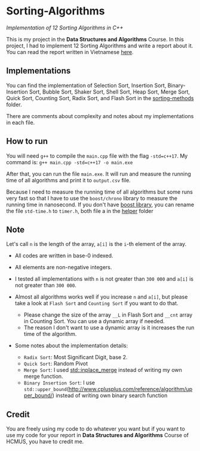 # Sorting-Algorithms
*Implementation of 12 Sorting Algorithms in C++*

This is my project in the **Data Structures and Algorithms** Course. In this project, I had to implement 12 Sorting Algorithms and write a report about it. You can read the report written in Vietnamese [here](Report-VNM.pdf).

## Implementations
You can find the implementation of Selection Sort, Insertion Sort, Binary-Insertion Sort, Bubble Sort, Shaker Sort, Shell Sort, Heap Sort, Merge Sort, Quick Sort, Counting Sort, Radix Sort, and Flash Sort in the [sorting-methods](sorting-methods) folder. 

There are comments about complexity and notes about my implementations in each file. 

## How to run 

You will need `g++` to compile the `main.cpp` file with the flag `-std=c++17`. My command is: `g++ main.cpp -std=c++17 -o main.exe`

After that, you can run the file `main.exe`. It will run and measure the running time of all algorithms and print it to `output.csv` file.

Because I need to measure the running time of all algorithms but some runs very fast so that I have to use the `boost/chrono` library to measure the running time in nanosecond. If you don't have [boost library](https://www.boost.org/), you can rename the file `std-time.h` to `timer.h`, both file a in the [helper](helper/) folder


## Note
Let's call `n` is the length of the array, `a[i]` is the `i`-th element of the array.
- All codes are written in base-0 indexed.

- All elements are non-negative integers.

- I tested all implementations with `n` is not greater than `300 000` and `a[i]` is not greater than `300 000`.

- Almost all algorithms works well if you increase `n` and `a[i]`, but please take a look at `Flash Sort` and `Counting Sort` if you want to do that. 
    - Please change the size of the array `__L` in Flash Sort and `__cnt` array in Counting Sort. You can use a dynamic array if needed.
    - The reason I don't want to use a dynamic array is it increases the run time of the algorithm. 
- Some notes about the implementation details:
    - `Radix Sort`: Most Significant Digit, base 2.
    - `Quick Sort`: Random Pivot
    - `Merge Sort`: I used [std::inplace_merge](http://www.cplusplus.com/reference/algorithm/inplace_merge/) instead of writing my own merge function.
    - `Binary Insertion Sort`: I use `std::upper_bound`(http://www.cplusplus.com/reference/algorithm/upper_bound/) instead of writing own binary search function

## Credit
You are freely using my code to do whatever you want but if you want to use my code for your report in **Data Structures and Algorithms** Course of HCMUS, you have to credit me. 